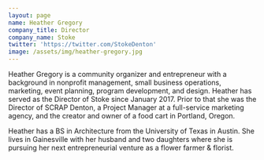 ```yaml
---
layout: page
name: Heather Gregory
company_title: Director
company_name: Stoke
twitter: 'https://twitter.com/StokeDenton'
image: /assets/img/heather-gregory.jpg
---
```

Heather Gregory is a community organizer and entrepreneur with a background in nonprofit management, small business operations, marketing, event planning, program development, and design. Heather has served as the Director of Stoke since January 2017. Prior to that she was the Director of SCRAP Denton, a Project Manager at a full-service marketing agency, and the creator and owner of a food cart in Portland, Oregon.

Heather has a BS in Architecture from the University of Texas in Austin. She lives in Gainesville with her husband and two daughters where she is pursuing her next entrepreneurial venture as a flower farmer & florist.
